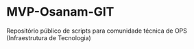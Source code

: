 # MVP-Osanam-GIT
Repositório público de scripts para comunidade técnica de OPS (Infraestrutura de Tecnologia)
